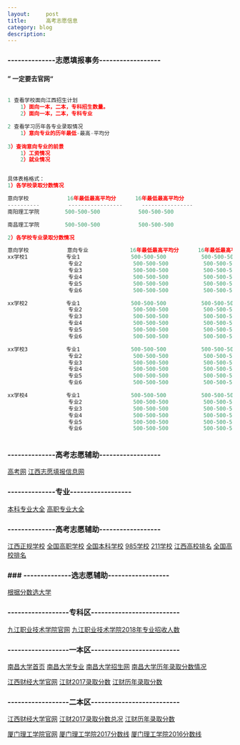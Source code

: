 ```yaml
---
layout:     post
title:      高考志愿信息
category: blog
description: 
---
```



### --------------志愿填报事务------------------
#### ” 一定要去官网“
```javascript

1 查看学校面向江西招生计划
    1）面向一本，二本，专科招生数量。
    2）面向一本，二本，专科专业

2 查看学习历年各专业录取情况
    1）意向专业的历年最低-最高-平均分
    
3）查询意向专业的前景
    1）工资情况
    2）就业情况


具体表格格式：
1）各学校录取分数情况

意向学校            16年最低最高平均分      16年最低最高平均分
----------         -----------------      ----------------
南阳理工学院        500-500-500            500-500-500

南昌理工学院        500-500-500            500-500-500

2）各学校专业录取分数情况

意向学校            意向专业             16年最低最高平均分      16年最低最高平均分         18年录取人数        
xx学校1            专业1                500-500-500           500-500-500               2
                   专业2                500-500-500           500-500-500               2
                   专业3                500-500-500           500-500-500               2
                   专业4                500-500-500           500-500-500               2
                   专业5                500-500-500           500-500-500               2
                   专业6                500-500-500           500-500-500               2

xx学校2            专业1                500-500-500           500-500-500               2
                   专业2                500-500-500           500-500-500               2
                   专业3                500-500-500           500-500-500               2
                   专业4                500-500-500           500-500-500               2
                   专业5                500-500-500           500-500-500               2
                   专业6                500-500-500           500-500-500               2

xx学校3            专业1                500-500-500           500-500-500               2
                   专业2                500-500-500           500-500-500               2
                   专业3                500-500-500           500-500-500               2
                   专业4                500-500-500           500-500-500               2
                   专业5                500-500-500           500-500-500               2
                   专业6                500-500-500           500-500-500               2

xx学校4            专业1                500-500-500           500-500-500               2
                   专业2                500-500-500           500-500-500               2
                   专业3                500-500-500           500-500-500               2
                   专业4                500-500-500           500-500-500               2
                   专业5                500-500-500           500-500-500               2
                   专业6                500-500-500           500-500-500               2
          
```
### --------------高考志愿辅助------------------
[高考网](http://www.gaokaopai.com/)
[江西志愿填报信息网](http://gaokao.eol.cn/jiang_xi/)
### --------------专业------------------
[本科专业大全](https://gkcx.eol.cn/soudaxue/queryspecialty.html?&zytype=&page=1)
[高职专业大全](https://gkcx.eol.cn/schoolhtm/specialty/10033/list.htm)
### --------------高考志愿辅助------------------
[江西正规学校](http://gaokao.eol.cn/jiang_xi/dongtai/201706/t20170615_1528941.shtml)
[全国高职学校](https://gkcx.eol.cn/soudaxue/queryschool.html?&argschtype=%E9%AB%98%E8%81%8C%E9%AB%98%E4%B8%93)
[全国本科学校](https://gkcx.eol.cn/soudaxue/queryschool.html?&argschtype=%E6%99%AE%E9%80%9A%E6%9C%AC%E7%A7%91)
[985学校](https://gkcx.eol.cn/soudaxue/queryschool.html?&argschtype=%E6%99%AE%E9%80%9A%E6%9C%AC%E7%A7%91&schoolflag=985%E5%B7%A5%E7%A8%8B)
[211学校](https://gkcx.eol.cn/soudaxue/queryschool.html?&argschtype=%E6%99%AE%E9%80%9A%E6%9C%AC%E7%A7%91&schoolflag=211%E5%B7%A5%E7%A8%8B)
[江西高校排名](http://www.gaokaopai.com/paihang-otype-2.html?f=1&ly=bd&city=%E6%B1%9F%E8%A5%BF&cate=&batch_type=)
[全国高校排名](http://www.gaokaopai.com/paihang-otype-3.html)

### ### --------------选志愿辅助------------------
[根据分数选大学](https://gkcx.eol.cn/soudaxue/queryschoolgufen.html)


### ------------------专科区--------------------------
[九江职业技术学院官网](http://www.jvtc.jx.cn/)
[九江职业技术学院2018年专业招收人数](http://zsw.jvtc.jx.cn/info/1080/2191.htm)



### ------------------一本区--------------------------
[南昌大学首页](http://www.ncu.edu.cn/)
[南昌大学专业](http://www.ncu.edu.cn/xyyxk/zysz.html)
[南昌大学招生网](http://zjc.ncu.edu.cn/zs/)
[南昌大学历年录取分数情况](https://gkcx.eol.cn/schoolhtm/schoolAreaPoint/108/10015/10035/10036.htm)

[江西财经大学官网](http://www.jxufe.edu.cn/)
[江财2017录取分数](http://zsjy.jxufe.edu.cn/web/articleDetail.html?sectionId=82&articleId=441)
[江财历年录取分数](http://zsjy.jxufe.edu.cn/web/majorScore.html)

### ------------------二本区--------------------------
[江西财经大学官网](http://www.jxufe.edu.cn/)
[江财2017录取分数总况](http://zsjy.jxufe.edu.cn/web/articleDetail.html?sectionId=82&articleId=441)
[江财历年录取分数](http://zsjy.jxufe.edu.cn/web/majorScore.html)

[厦门理工学院官网](https://www.xmut.edu.cn/)
[厦门理工学院2017分数线](http://zsb.xmut.edu.cn/bkzn/lnfsx/2017fsx/2017jiangxi.htm)
[厦门理工学院2016分数线](http://zsb.xmut.edu.cn/bkzn/lnfsx/2016fsx/2016jiangxi.htm)
